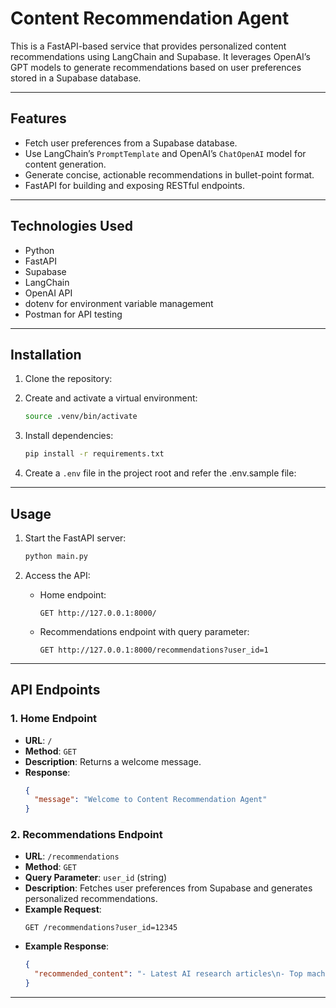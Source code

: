 # Content Recommendation Agent

This is a FastAPI-based service that provides personalized content recommendations using LangChain and Supabase. It leverages OpenAI’s GPT models to generate recommendations based on user preferences stored in a Supabase database.

---

## **Features**

- Fetch user preferences from a Supabase database.
- Use LangChain’s `PromptTemplate` and OpenAI’s `ChatOpenAI` model for content generation.
- Generate concise, actionable recommendations in bullet-point format.
- FastAPI for building and exposing RESTful endpoints.

---

## **Technologies Used**

- Python
- FastAPI
- Supabase
- LangChain
- OpenAI API
- dotenv for environment variable management
- Postman for API testing

---

## **Installation**

1. Clone the repository:

2. Create and activate a virtual environment:

   ```bash
   source .venv/bin/activate
   ```

3. Install dependencies:

   ```bash
   pip install -r requirements.txt
   ```

4. Create a `.env` file in the project root and refer the .env.sample file:

---

## **Usage**

1. Start the FastAPI server:

   ```bash
   python main.py
   ```

2. Access the API:
   - Home endpoint:
     ```
     GET http://127.0.0.1:8000/
     ```
   - Recommendations endpoint with query parameter:
     ```
     GET http://127.0.0.1:8000/recommendations?user_id=1
     ```

---

## **API Endpoints**

### **1. Home Endpoint**

- **URL**: `/`
- **Method**: `GET`
- **Description**: Returns a welcome message.
- **Response**:
  ```json
  {
    "message": "Welcome to Content Recommendation Agent"
  }
  ```

### **2. Recommendations Endpoint**

- **URL**: `/recommendations`
- **Method**: `GET`
- **Query Parameter**: `user_id` (string)
- **Description**: Fetches user preferences from Supabase and generates personalized recommendations.
- **Example Request**:
  ```
  GET /recommendations?user_id=12345
  ```
- **Example Response**:
  ```json
  {
    "recommended_content": "- Latest AI research articles\n- Top machine learning tutorials\n- Upcoming technology webinars"
  }
  ```

---
